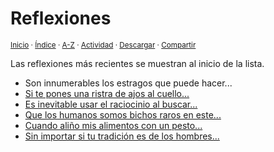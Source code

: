 # Reflexiones
<sup>[Inicio](../index.md) · [Índice](../indices/escritos.md) · [A-Z](../indices/alfabetico.md) · [Actividad](../indices/actividad.md) · <a href="../indices/reflexiones.html" download="jucardus-reflexiones.html">Descargar</a> · [Compartir](https://x.com/intent/tweet?text=Reflexiones%20en%20Jucardus%2C%20parte%20de%20Escritos%20varios.%0A%E2%86%92%20https%3A%2F%2Fjucardus.github.io%2Findices%2Freflexiones.html%0A%0A%23escrts_jucardus%20%23indcs_jucardus%0A%40jucardus)</sup>

Las reflexiones más recientes se muestran al inicio de la lista.

* Son innumerables los estragos que puede hacer...
* [Si te pones una ristra de ajos al cuello...](../contenido/s/i/t/si-te-pones-una-ristra.md)
* [Es inevitable usar el raciocinio al buscar...](../contenido/e/s/i/es-inevitable-usar-el-raciocinio.md)
* [Que los humanos somos bichos raros en este...](../contenido/q/u/e/que-los-humanos-somos-bichos.md)
* [Cuando aliño mis alimentos con un pesto...](../contenido/c/u/a/cuando-alino-mis-alimentos-con.md)
* [Sin importar si tu tradición es de los hombres...](../contenido/s/i/n/sin-importar-si-tu-tradicion.md)
